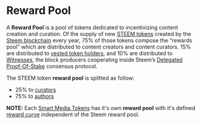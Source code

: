# Reward Pool

A **Reward Pool** is a pool of tokens dedicated to incentivizing content creation and curation. Of the supply of new [STEEM tokens](/glossary/steem.md) created by the [Steem blockchain]((/glossary/steem-blockchain.md)) every year, 75% of those tokens compose the “rewards pool” which are distributed to content creators and content curators. 15% are distributed to [vested token holders](/glossary/vests.md), and 10% are distributed to [Witnesses](/glossary/witness.md), the block producers cooperating inside Steem’s [Delegated Proof-Of-Stake](/glossary/delegated-proof-of-stake.md) consensus protocol.

The STEEM token **reward pool** is splitted  as follow:

- 25% to [curators](/glossary/curator.md)
- 75% to [authors](/glossary/author.md)

**NOTE:** Each [Smart Media Tokens](/glossary/smart-media-tokens.md) has it's own **reward pool** with it's defined [reward curve](/glossary/reward-curve.md) independent of the Steem reward pool. 


